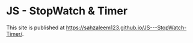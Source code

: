 # JS - StopWatch & Timer
This site is published at https://sahzaleem123.github.io/JS---StopWatch-Timer/.
